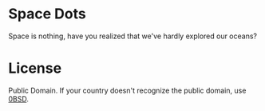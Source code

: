 # Space Dots
Space is nothing, have you realized that we've hardly explored our oceans?

# License
Public Domain. If your country doesn't recognize the public domain, use [0BSD](https://opensource.org/license/0bsd/).
